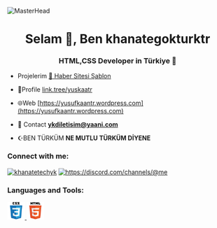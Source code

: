 ![MasterHead](https://files.mastodon.social/accounts/headers/110/503/815/759/240/572/original/e3fafc560f44e2b9.webp)

<h1 align="center">Selam 👋, Ben khanategokturktr</h1>
<h3 align="center">HTML,CSS Developer in Türkiye 🔴</h3>

- Projelerim [📰 Haber Sitesi Şablon](https://github.com/Khanateyktech/basithabersitesi)

- 🧒Profile [link.tree/yuskaatr](link.tree/yuskaatr)

- 🌐Web [https://yusufkaantr.wordpress.com](https://yusufkaantr.wordpress.com)

- 📧 Contact **ykdiletisim@yaani.com**

- ☪BEN TÜRKÜM **NE MUTLU TÜRKÜM DİYENE**

<h3 align="left">Connect with me:</h3>
<p align="left">
<a href="https://twitter.com/khanatetechyk" target="blank"><img align="center" src="https://raw.githubusercontent.com/rahuldkjain/github-profile-readme-generator/master/src/images/icons/Social/twitter.svg" alt="khanatetechyk" height="30" width="40" /></a>
<a href="https://discord.gg/https://discord.com/channels/@me" target="blank"><img align="center" src="https://raw.githubusercontent.com/rahuldkjain/github-profile-readme-generator/master/src/images/icons/Social/discord.svg" alt="https://discord.com/channels/@me" height="30" width="40" /></a>
</p>

<h3 align="left">Languages and Tools:</h3>
<p align="left"> <a href="https://www.w3schools.com/css/" target="_blank" rel="noreferrer"> <img src="https://raw.githubusercontent.com/devicons/devicon/master/icons/css3/css3-original-wordmark.svg" alt="css3" width="40" height="40"/> </a> <a href="https://www.w3.org/html/" target="_blank" rel="noreferrer"> <img src="https://raw.githubusercontent.com/devicons/devicon/master/icons/html5/html5-original-wordmark.svg" alt="html5" width="40" height="40"/> </a> </p>
